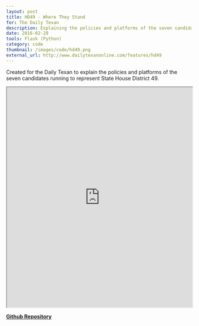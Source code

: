 ```yaml
---
layout: post
title: HD49 - Where They Stand
for: The Daily Texan
description: Explaining the policies and platforms of the seven candidates running to represent State House District 49
date: 2016-02-28
tools: Flask (Python)
category: code
thumbnail: /images/code/hd49.png
external_url: http://www.dailytexanonline.com/features/hd49
---
```

Created for the Daily Texan to explain the policies and platforms of the seven candidates running to represent State House District 49.

<iframe src="http://dailytexanonline.com/features/hd49" height="600px" width="100%"></iframe>

**[Github Repository](https://github.com/sc1f/hd49-expl)**